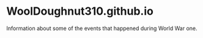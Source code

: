 # WoolDoughnut310.github.io
Information about some of the events that happened during World War one.
